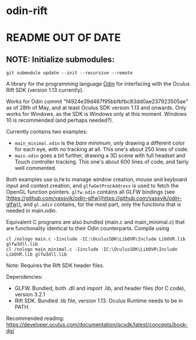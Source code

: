 # odin-rift

# README OUT OF DATE

## NOTE: Initialize submodules:

```
git submodule update --init --recursive --remote
```

A library for the programming language [Odin](https://github.com/gingerBill/Odin) for interfacing with the Oculus Rift SDK (version 1.13 currently).

Works for Odin commit "f4924e39d487f95bbfbfbc83dd0ae237923505ae" as of 28th of May, and at least Oculus SDK version 1.13 and onwards. Only works for Windows, as the SDK is Windows only at this moment. Windows 10 is recommended (and perhaps needed?).


Currently contains two examples: 
 - `main_minimal.odin` is the *bare minimum*, only drawing a different color for each eye, with no tracking at all. This one's about 250 lines of code.
 - `main.odin` goes a bit further, drawing a 3D scene with full headset and Touch controller tracking. This one's about 600 lines of code, and fairly well commented. 

Both examples use `GLFW` to manage window creation, mouse and keyboard input and context creation, and `glfwGetProcAddress` is used to fetch the OpenGL function pointers. `glfw.odin` contains all GLFW bindings (see [https://github.com/vassvik/odin-glfw](https://github.com/vassvik/odin-glfw)), and `gl.odin` contains, for the most part, only the functions that is needed in main.odin. 

Equivalent C programs are also bundled (main.c and main_minimal.c) that are functionality identical to their Odin counterparts. Compile using
```
cl /nologo main.c -Iinclude -IC:\OculusSDK\LibOVR\Include LibOVR.lib glfw3dll.lib
cl /nologo main_minimal.c -Iinclude -IC:\OculusSDK\LibOVR\Include LibOVR.lib glfw3dll.lib
```

Note: Requires the Rift SDK header files. 


Dependencies: 
 - GLFW. Bundled, both .dll and import .lib, and header files (for C code), version 3.2.1
 - Rift SDK. Bundled .lib file, version 1.13. Oculus Runtime needs to be in PATH. 


 Recommended reading: https://developer.oculus.com/documentation/pcsdk/latest/concepts/book-dg/


